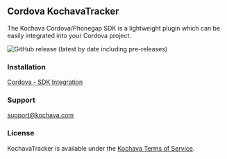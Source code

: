 ## Cordova KochavaTracker
The Kochava Cordova/Phonegap SDK is a lightweight plugin which can be easily integrated into your Cordova project.

![GitHub release (latest by date including pre-releases)](https://img.shields.io/github/v/release/Kochava/Cordova-KochavaTracker-Releases?include_prereleases)

### Installation
[Cordova - SDK Integration](https://support.kochava.com/sdk-integration/cordova-sdk-integration/)

### Support
support@kochava.com

### License
KochavaTracker is available under the [Kochava Terms of Service](https://www.kochava.com/terms-of-service/).